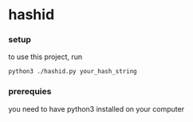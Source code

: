 <h1>hashid</h1>
<h3>setup</h3>
to use this project, run

    python3 ./hashid.py your_hash_string

<h3>prerequies</h3>
you need to have python3 installed on your computer



